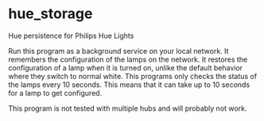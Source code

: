 # hue_storage
Hue persistence for Philips Hue Lights 

Run this program as a background service on your local network.
It remembers the configuration of the lamps on the network.
It restores the configuration of a lamp when it is turned on, unlike the default behavior where they switch to normal white.
This programs only checks the status of the lamps every 10 seconds.
This means that it can take up to 10 seconds for a lamp to get configured.

This program is not tested with multiple hubs and will probably not work.
